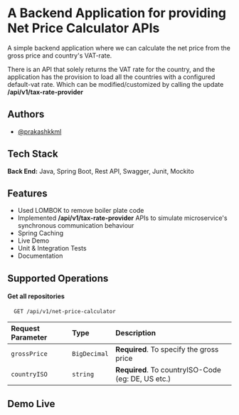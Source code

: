 
# A Backend Application for providing Net Price Calculator APIs

A simple backend application where we can calculate the net price from the gross price and country's VAT-rate.

There is an API that solely returns the VAT rate for the country,
and the application has the provision to load all the countries with a configured default-vat rate.
Which can be modified/customized by calling the update **/api/v1/tax-rate-provider**
## Authors

- [@prakashkkml](https://github.com/prakashkkml)
## Tech Stack

**Back End:** Java, Spring Boot, Rest API, Swagger, Junit, Mockito

## Features

- Used LOMBOK to remove boiler plate code
- Implemented **/api/v1/tax-rate-provider** APIs to simulate microservice's synchronous communication behaviour
- Spring Caching
- Live Demo
- Unit & Integration Tests
- Documentation
## Supported Operations

#### Get all repositories

```http
  GET /api/v1/net-price-calculator
```
| Request Parameter | Type     | Description                       |
| :-------- | :------- | :-------------------------------- |
| `grossPrice`      | `BigDecimal` | **Required**. To specify the gross price|
| `countryISO`| `string` | **Required**. To countryISO-Code (eg: DE, US etc.)|


## Demo Live



